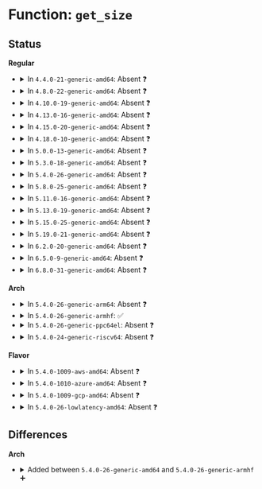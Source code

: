 # Function: <code>get_size</code>

## Status
<b>Regular</b>
<ul>
<li>
<details>
<summary>In <code>4.4.0-21-generic-amd64</code>: Absent ❓</summary>

```json
{
  "name": "get_size",
  "collision_type": "Unique Static",
  "inline_type": "Full",
  "funcs": [
    {
      "addr": 18446744071584538577,
      "name": "get_size",
      "external": false,
      "loc": "drivers/block/loop.c:141",
      "file": "drivers/block/loop.c",
      "inline": "not declared, inlined",
      "caller_inline": [
        "drivers/block/loop.c:figure_loop_size",
        "drivers/block/loop.c:lo_ioctl",
        "drivers/block/loop.c:lo_ioctl",
        "drivers/block/loop.c:lo_ioctl"
      ],
      "caller_func": []
    }
  ],
  "symbols": []
}
```
</details>
</li>
<li>
<details>
<summary>In <code>4.8.0-22-generic-amd64</code>: Absent ❓</summary>

```json
{
  "name": "get_size",
  "collision_type": "Unique Static",
  "inline_type": "Full",
  "funcs": [
    {
      "addr": 18446744071584896351,
      "name": "get_size",
      "external": false,
      "loc": "drivers/block/loop.c:141",
      "file": "drivers/block/loop.c",
      "inline": "not declared, inlined",
      "caller_inline": [
        "drivers/block/loop.c:lo_ioctl",
        "drivers/block/loop.c:lo_ioctl",
        "drivers/block/loop.c:lo_ioctl",
        "drivers/block/loop.c:figure_loop_size"
      ],
      "caller_func": []
    }
  ],
  "symbols": []
}
```
</details>
</li>
<li>
<details>
<summary>In <code>4.10.0-19-generic-amd64</code>: Absent ❓</summary>

```json
{
  "name": "get_size",
  "collision_type": "Unique Static",
  "inline_type": "Full",
  "funcs": [
    {
      "addr": 18446744071585086397,
      "name": "get_size",
      "external": false,
      "loc": "drivers/block/loop.c:141",
      "file": "drivers/block/loop.c",
      "inline": "not declared, inlined",
      "caller_inline": [
        "drivers/block/loop.c:lo_ioctl",
        "drivers/block/loop.c:lo_ioctl",
        "drivers/block/loop.c:lo_ioctl",
        "drivers/block/loop.c:figure_loop_size"
      ],
      "caller_func": []
    }
  ],
  "symbols": []
}
```
</details>
</li>
<li>
<details>
<summary>In <code>4.13.0-16-generic-amd64</code>: Absent ❓</summary>

```json
{
  "name": "get_size",
  "collision_type": "Unique Static",
  "inline_type": "Full",
  "funcs": [
    {
      "addr": 18446744071585169286,
      "name": "get_size",
      "external": false,
      "loc": "drivers/block/loop.c:141",
      "file": "drivers/block/loop.c",
      "inline": "not declared, inlined",
      "caller_inline": [
        "drivers/block/loop.c:lo_ioctl",
        "drivers/block/loop.c:lo_ioctl",
        "drivers/block/loop.c:lo_ioctl",
        "drivers/block/loop.c:figure_loop_size"
      ],
      "caller_func": []
    }
  ],
  "symbols": []
}
```
</details>
</li>
<li>
<details>
<summary>In <code>4.15.0-20-generic-amd64</code>: Absent ❓</summary>

```json
{
  "name": "get_size",
  "collision_type": "Unique Static",
  "inline_type": "Full",
  "funcs": [
    {
      "addr": 18446744071585598469,
      "name": "get_size",
      "external": false,
      "loc": "drivers/block/loop.c:141",
      "file": "drivers/block/loop.c",
      "inline": "not declared, inlined",
      "caller_inline": [
        "drivers/block/loop.c:lo_ioctl",
        "drivers/block/loop.c:lo_ioctl",
        "drivers/block/loop.c:lo_ioctl",
        "drivers/block/loop.c:figure_loop_size"
      ],
      "caller_func": []
    }
  ],
  "symbols": []
}
```
</details>
</li>
<li>
<details>
<summary>In <code>4.18.0-10-generic-amd64</code>: Absent ❓</summary>

```json
{
  "name": "get_size",
  "collision_type": "Unique Static",
  "inline_type": "Full",
  "funcs": [
    {
      "addr": 18446744071585842275,
      "name": "get_size",
      "external": false,
      "loc": "drivers/block/loop.c:143",
      "file": "drivers/block/loop.c",
      "inline": "not declared, inlined",
      "caller_inline": [
        "drivers/block/loop.c:lo_ioctl",
        "drivers/block/loop.c:lo_ioctl",
        "drivers/block/loop.c:lo_ioctl",
        "drivers/block/loop.c:figure_loop_size"
      ],
      "caller_func": []
    }
  ],
  "symbols": []
}
```
</details>
</li>
<li>
<details>
<summary>In <code>5.0.0-13-generic-amd64</code>: Absent ❓</summary>

```json
{
  "name": "get_size",
  "collision_type": "Unique Static",
  "inline_type": "Full",
  "funcs": [
    {
      "addr": 18446744071585979470,
      "name": "get_size",
      "external": false,
      "loc": "drivers/block/loop.c:144",
      "file": "drivers/block/loop.c",
      "inline": "not declared, inlined",
      "caller_inline": [
        "drivers/block/loop.c:lo_ioctl",
        "drivers/block/loop.c:lo_ioctl",
        "drivers/block/loop.c:lo_ioctl",
        "drivers/block/loop.c:figure_loop_size"
      ],
      "caller_func": []
    }
  ],
  "symbols": []
}
```
</details>
</li>
<li>
<details>
<summary>In <code>5.3.0-18-generic-amd64</code>: Absent ❓</summary>

```json
{
  "name": "get_size",
  "collision_type": "Unique Static",
  "inline_type": "Full",
  "funcs": [
    {
      "addr": 18446744071586222002,
      "name": "get_size",
      "external": false,
      "loc": "drivers/block/loop.c:144",
      "file": "drivers/block/loop.c",
      "inline": "not declared, inlined",
      "caller_inline": [
        "drivers/block/loop.c:lo_ioctl",
        "drivers/block/loop.c:lo_ioctl",
        "drivers/block/loop.c:loop_set_fd",
        "drivers/block/loop.c:figure_loop_size"
      ],
      "caller_func": []
    }
  ],
  "symbols": []
}
```
</details>
</li>
<li>
<details>
<summary>In <code>5.4.0-26-generic-amd64</code>: Absent ❓</summary>

```json
{
  "name": "get_size",
  "collision_type": "Unique Static",
  "inline_type": "Full",
  "funcs": [
    {
      "addr": 18446744071586370192,
      "name": "get_size",
      "external": false,
      "loc": "drivers/block/loop.c:144",
      "file": "drivers/block/loop.c",
      "inline": "not declared, inlined",
      "caller_inline": [
        "drivers/block/loop.c:lo_ioctl",
        "drivers/block/loop.c:lo_ioctl",
        "drivers/block/loop.c:loop_set_fd",
        "drivers/block/loop.c:figure_loop_size"
      ],
      "caller_func": []
    }
  ],
  "symbols": []
}
```
</details>
</li>
<li>
<details>
<summary>In <code>5.8.0-25-generic-amd64</code>: Absent ❓</summary>

```json
{
  "name": "get_size",
  "collision_type": "Unique Static",
  "inline_type": "Full",
  "funcs": [
    {
      "addr": 18446744071587143383,
      "name": "get_size",
      "external": false,
      "loc": "drivers/block/loop.c:144",
      "file": "drivers/block/loop.c",
      "inline": "not declared, inlined",
      "caller_inline": [
        "drivers/block/loop.c:lo_simple_ioctl",
        "drivers/block/loop.c:loop_set_status",
        "drivers/block/loop.c:loop_configure",
        "drivers/block/loop.c:loop_change_fd",
        "drivers/block/loop.c:loop_change_fd"
      ],
      "caller_func": []
    }
  ],
  "symbols": []
}
```
</details>
</li>
<li>
<details>
<summary>In <code>5.11.0-16-generic-amd64</code>: Absent ❓</summary>

```json
{
  "name": "get_size",
  "collision_type": "Unique Static",
  "inline_type": "Full",
  "funcs": [
    {
      "addr": 18446744071587227980,
      "name": "get_size",
      "external": false,
      "loc": "drivers/block/loop.c:144",
      "file": "drivers/block/loop.c",
      "inline": "not declared, inlined",
      "caller_inline": [
        "drivers/block/loop.c:lo_simple_ioctl",
        "drivers/block/loop.c:loop_set_status",
        "drivers/block/loop.c:loop_configure",
        "drivers/block/loop.c:loop_change_fd",
        "drivers/block/loop.c:loop_change_fd"
      ],
      "caller_func": []
    }
  ],
  "symbols": []
}
```
</details>
</li>
<li>
<details>
<summary>In <code>5.13.0-19-generic-amd64</code>: Absent ❓</summary>

```json
{
  "name": "get_size",
  "collision_type": "Unique Static",
  "inline_type": "Full",
  "funcs": [
    {
      "addr": 18446744071587116653,
      "name": "get_size",
      "external": false,
      "loc": "drivers/block/loop.c:186",
      "file": "drivers/block/loop.c",
      "inline": "not declared, inlined",
      "caller_inline": [
        "drivers/block/loop.c:lo_simple_ioctl",
        "drivers/block/loop.c:loop_set_status",
        "drivers/block/loop.c:loop_configure",
        "drivers/block/loop.c:loop_change_fd",
        "drivers/block/loop.c:loop_change_fd"
      ],
      "caller_func": []
    }
  ],
  "symbols": []
}
```
</details>
</li>
<li>
<details>
<summary>In <code>5.15.0-25-generic-amd64</code>: Absent ❓</summary>

```json
{
  "name": "get_size",
  "collision_type": "Unique Static",
  "inline_type": "Full",
  "funcs": [
    {
      "addr": 18446744071587688205,
      "name": "get_size",
      "external": false,
      "loc": "drivers/block/loop.c:189",
      "file": "drivers/block/loop.c",
      "inline": "not declared, inlined",
      "caller_inline": [
        "drivers/block/loop.c:lo_simple_ioctl",
        "drivers/block/loop.c:loop_set_status",
        "drivers/block/loop.c:loop_configure",
        "drivers/block/loop.c:loop_change_fd",
        "drivers/block/loop.c:loop_change_fd"
      ],
      "caller_func": []
    }
  ],
  "symbols": []
}
```
</details>
</li>
<li>
<details>
<summary>In <code>5.19.0-21-generic-amd64</code>: Absent ❓</summary>

```json
{
  "name": "get_size",
  "collision_type": "Unique Static",
  "inline_type": "Full",
  "funcs": [
    {
      "addr": 18446744071589035826,
      "name": "get_size",
      "external": false,
      "loc": "drivers/block/loop.c:142",
      "file": "drivers/block/loop.c",
      "inline": "not declared, inlined",
      "caller_inline": [
        "drivers/block/loop.c:lo_simple_ioctl",
        "drivers/block/loop.c:loop_set_status",
        "drivers/block/loop.c:loop_configure",
        "drivers/block/loop.c:loop_change_fd",
        "drivers/block/loop.c:loop_change_fd"
      ],
      "caller_func": []
    }
  ],
  "symbols": []
}
```
</details>
</li>
<li>
<details>
<summary>In <code>6.2.0-20-generic-amd64</code>: Absent ❓</summary>

```json
{
  "name": "get_size",
  "collision_type": "Unique Static",
  "inline_type": "Full",
  "funcs": [
    {
      "addr": 18446744071590564482,
      "name": "get_size",
      "external": false,
      "loc": "drivers/block/loop.c:142",
      "file": "drivers/block/loop.c",
      "inline": "not declared, inlined",
      "caller_inline": [
        "drivers/block/loop.c:lo_simple_ioctl",
        "drivers/block/loop.c:loop_set_status",
        "drivers/block/loop.c:loop_configure",
        "drivers/block/loop.c:loop_change_fd",
        "drivers/block/loop.c:loop_change_fd"
      ],
      "caller_func": []
    }
  ],
  "symbols": []
}
```
</details>
</li>
<li>
<details>
<summary>In <code>6.5.0-9-generic-amd64</code>: Absent ❓</summary>

```json
{
  "name": "get_size",
  "collision_type": "Unique Static",
  "inline_type": "Full",
  "funcs": [
    {
      "addr": 18446744071590892914,
      "name": "get_size",
      "external": false,
      "loc": "drivers/block/loop.c:142",
      "file": "drivers/block/loop.c",
      "inline": "not declared, inlined",
      "caller_inline": [
        "drivers/block/loop.c:lo_simple_ioctl",
        "drivers/block/loop.c:loop_set_status",
        "drivers/block/loop.c:loop_configure",
        "drivers/block/loop.c:loop_change_fd",
        "drivers/block/loop.c:loop_change_fd"
      ],
      "caller_func": []
    }
  ],
  "symbols": []
}
```
</details>
</li>
<li>
<details>
<summary>In <code>6.8.0-31-generic-amd64</code>: Absent ❓</summary>

```json
{
  "name": "get_size",
  "collision_type": "Unique Static",
  "inline_type": "Full",
  "funcs": [
    {
      "addr": 18446744071591236850,
      "name": "get_size",
      "external": false,
      "loc": "drivers/block/loop.c:142",
      "file": "drivers/block/loop.c",
      "inline": "not declared, inlined",
      "caller_inline": [
        "drivers/block/loop.c:lo_simple_ioctl",
        "drivers/block/loop.c:loop_set_status",
        "drivers/block/loop.c:loop_configure",
        "drivers/block/loop.c:loop_change_fd",
        "drivers/block/loop.c:loop_change_fd"
      ],
      "caller_func": []
    }
  ],
  "symbols": []
}
```
</details>
</li>
</ul>
<b>Arch</b>
<ul>
<li>
<details>
<summary>In <code>5.4.0-26-generic-arm64</code>: Absent ❓</summary>

```json
{
  "name": "get_size",
  "collision_type": "Unique Static",
  "inline_type": "Full",
  "funcs": [
    {
      "addr": 18446603336499219388,
      "name": "get_size",
      "external": false,
      "loc": "drivers/block/loop.c:144",
      "file": "drivers/block/loop.c",
      "inline": "not declared, inlined",
      "caller_inline": [
        "drivers/block/loop.c:lo_ioctl",
        "drivers/block/loop.c:lo_ioctl",
        "drivers/block/loop.c:loop_set_fd",
        "drivers/block/loop.c:figure_loop_size"
      ],
      "caller_func": []
    }
  ],
  "symbols": []
}
```
</details>
</li>
<li>
<details>
<summary>In <code>5.4.0-26-generic-armhf</code>: ✅</summary>

```c
loff_t get_size(loff_t offset, loff_t sizelimit, struct file * file)
```

```json
{
  "name": "get_size",
  "collision_type": "Unique Static",
  "inline_type": "No",
  "funcs": [
    {
      "addr": 3231733816,
      "name": "get_size",
      "external": false,
      "loc": "drivers/block/loop.c:144",
      "file": "drivers/block/loop.c",
      "inline": "seen, unknown",
      "caller_inline": [],
      "caller_func": [
        "drivers/block/loop.c:lo_ioctl",
        "drivers/block/loop.c:lo_ioctl",
        "drivers/block/loop.c:lo_ioctl",
        "drivers/block/loop.c:lo_ioctl",
        "drivers/block/loop.c:loop_set_fd",
        "drivers/block/loop.c:figure_loop_size"
      ]
    }
  ],
  "symbols": [
    {
      "addr": 3231733816,
      "name": "get_size",
      "section": ".text",
      "bind": "STB_LOCAL",
      "size": 236
    }
  ]
}
```
</details>
</li>
<li>
<details>
<summary>In <code>5.4.0-26-generic-ppc64el</code>: Absent ❓</summary>

```json
{
  "name": "get_size",
  "collision_type": "Unique Static",
  "inline_type": "Full",
  "funcs": [
    {
      "addr": 13835058055292423316,
      "name": "get_size",
      "external": false,
      "loc": "drivers/block/loop.c:144",
      "file": "drivers/block/loop.c",
      "inline": "not declared, inlined",
      "caller_inline": [
        "drivers/block/loop.c:lo_ioctl",
        "drivers/block/loop.c:lo_ioctl",
        "drivers/block/loop.c:loop_set_fd",
        "drivers/block/loop.c:figure_loop_size"
      ],
      "caller_func": []
    }
  ],
  "symbols": []
}
```
</details>
</li>
<li>
<details>
<summary>In <code>5.4.0-24-generic-riscv64</code>: Absent ❓</summary>

```json
{
  "name": "get_size",
  "collision_type": "Unique Static",
  "inline_type": "Full",
  "funcs": [
    {
      "addr": 18446743936276503680,
      "name": "get_size",
      "external": false,
      "loc": "drivers/block/loop.c:144",
      "file": "drivers/block/loop.c",
      "inline": "not declared, inlined",
      "caller_inline": [
        "drivers/block/loop.c:lo_ioctl",
        "drivers/block/loop.c:lo_ioctl",
        "drivers/block/loop.c:loop_set_fd",
        "drivers/block/loop.c:figure_loop_size"
      ],
      "caller_func": []
    }
  ],
  "symbols": []
}
```
</details>
</li>
</ul>
<b>Flavor</b>
<ul>
<li>
<details>
<summary>In <code>5.4.0-1009-aws-amd64</code>: Absent ❓</summary>

```json
{
  "name": "get_size",
  "collision_type": "Unique Static",
  "inline_type": "Full",
  "funcs": [
    {
      "addr": 18446744071586132080,
      "name": "get_size",
      "external": false,
      "loc": "drivers/block/loop.c:144",
      "file": "drivers/block/loop.c",
      "inline": "not declared, inlined",
      "caller_inline": [
        "drivers/block/loop.c:lo_ioctl",
        "drivers/block/loop.c:lo_ioctl",
        "drivers/block/loop.c:loop_set_fd",
        "drivers/block/loop.c:figure_loop_size"
      ],
      "caller_func": []
    }
  ],
  "symbols": []
}
```
</details>
</li>
<li>
<details>
<summary>In <code>5.4.0-1010-azure-amd64</code>: Absent ❓</summary>

```json
{
  "name": "get_size",
  "collision_type": "Unique Static",
  "inline_type": "Full",
  "funcs": [
    {
      "addr": 18446744071585976688,
      "name": "get_size",
      "external": false,
      "loc": "drivers/block/loop.c:144",
      "file": "drivers/block/loop.c",
      "inline": "not declared, inlined",
      "caller_inline": [
        "drivers/block/loop.c:lo_ioctl",
        "drivers/block/loop.c:lo_ioctl",
        "drivers/block/loop.c:loop_set_fd",
        "drivers/block/loop.c:figure_loop_size"
      ],
      "caller_func": []
    }
  ],
  "symbols": []
}
```
</details>
</li>
<li>
<details>
<summary>In <code>5.4.0-1009-gcp-amd64</code>: Absent ❓</summary>

```json
{
  "name": "get_size",
  "collision_type": "Unique Static",
  "inline_type": "Full",
  "funcs": [
    {
      "addr": 18446744071586318160,
      "name": "get_size",
      "external": false,
      "loc": "drivers/block/loop.c:144",
      "file": "drivers/block/loop.c",
      "inline": "not declared, inlined",
      "caller_inline": [
        "drivers/block/loop.c:lo_ioctl",
        "drivers/block/loop.c:lo_ioctl",
        "drivers/block/loop.c:loop_set_fd",
        "drivers/block/loop.c:figure_loop_size"
      ],
      "caller_func": []
    }
  ],
  "symbols": []
}
```
</details>
</li>
<li>
<details>
<summary>In <code>5.4.0-26-lowlatency-amd64</code>: Absent ❓</summary>

```json
{
  "name": "get_size",
  "collision_type": "Unique Static",
  "inline_type": "Full",
  "funcs": [
    {
      "addr": 18446744071586429712,
      "name": "get_size",
      "external": false,
      "loc": "drivers/block/loop.c:144",
      "file": "drivers/block/loop.c",
      "inline": "not declared, inlined",
      "caller_inline": [
        "drivers/block/loop.c:lo_ioctl",
        "drivers/block/loop.c:lo_ioctl",
        "drivers/block/loop.c:loop_set_fd",
        "drivers/block/loop.c:figure_loop_size"
      ],
      "caller_func": []
    }
  ],
  "symbols": []
}
```
</details>
</li>
</ul>

## Differences
<b>Arch</b>
<ul>
<li>
<details>
<summary>Added between <code>5.4.0-26-generic-amd64</code> and <code>5.4.0-26-generic-armhf</code> ➕</summary>

```c
loff_t get_size(loff_t offset, loff_t sizelimit, struct file * file)
```
</details>
</li>
</ul>
